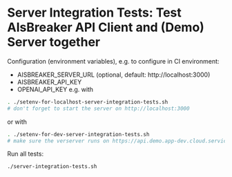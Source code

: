 Server Integration Tests: Test AIsBreaker API Client and (Demo) Server together
===============================================================================

Configuration (environment variables), e.g. to configure in CI environment:
- AISBREAKER_SERVER_URL (optional, default: http://localhost:3000)
- AISBREAKER_API_KEY
- OPENAI_API_KEY
e.g. with
```bash
. ./setenv-for-localhost-server-integration-tests.sh
# don't forget to start the server on http://localhost:3000
```
or with
```bash
. ./setenv-for-dev-server-integration-tests.sh
# make sure the verserver runs on https://api.demo.app-dev.cloud.service01.net
```

Run all tests:
```bash
./server-integration-tests.sh
```
